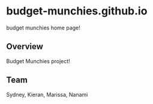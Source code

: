 # budget-munchies.github.io
budget munchies home page!

## Overview
Budget Munchies project! 

## Team
Sydney, Kieran, Marissa, Nanami



